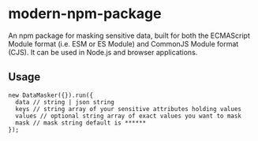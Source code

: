 # modern-npm-package

An npm package for masking sensitive data, built for both the ECMAScript Module format (i.e. ESM or ES Module) and CommonJS Module format (CJS). It can be used in Node.js and browser applications.

## Usage

```code
new DataMasker({}).run({
  data // string | json string
  keys // string array of your sensitive attributes holding values
  values // optional string array of exact values you want to mask
  mask // mask string default is ******
});
```
